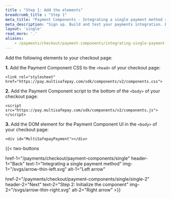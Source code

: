 ```yaml
---
title : "Step 1: Add the elements"
breadcrumb_title : "Step 1"
meta_title: "Payment Components - Integrating a single payment method step 1 - MultiSafepay Docs"
meta_description: "Sign up. Build and test your payments integration. Explore our products and services. Use our API reference, SDKs, and wrappers. Get support."
layout: 'single'
read_more: '.'
aliases:
    - /payments/checkout/payment-components/integrating-single-payment-method
--- 
```


Add the following elements to your checkout page:

**1.** Add the Payment Component CSS to the `<head>` of your checkout page:  
```
<link rel="stylesheet" href="https://pay.multisafepay.com/sdk/components/v2/components.css">
```

**2.** Add the Payment Component script to the bottom of the `<body>` of your checkout page:  
```
<script src="https://pay.multisafepay.com/sdk/components/v2/components.js"></script>
```

**3.** Add the DOM element for the Payment Component UI in the `<body>` of your checkout page:
```
<div id="MultiSafepayPayment"></div>
```

{{< two-buttons

href-1="/payments/checkout/payment-components/single" header-1="Back" text-1="Integrating a single payment method" img-1="/svgs/arrow-thin-left.svg" alt-1="Left arrow" 

href-2="/payments/checkout/payment-components/single/single-2" header-2="Next" text-2="Step 2: Initialize the component" img-2="/svgs/arrow-thin-right.svg" alt-2="Right arrow" >}}



